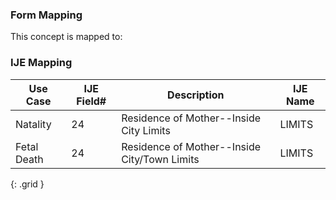 ### Form Mapping
This concept is mapped to:

### IJE Mapping
| **Use Case** | **IJE Field#** | **Description** | **IJE Name** |
| ------------ | -------------- | --------------- | ------------ |
| Natality | 24 | Residence of Mother--Inside City Limits | LIMITS |
| Fetal Death | 24 | Residence of Mother--Inside City/Town Limits | LIMITS |
{: .grid }
